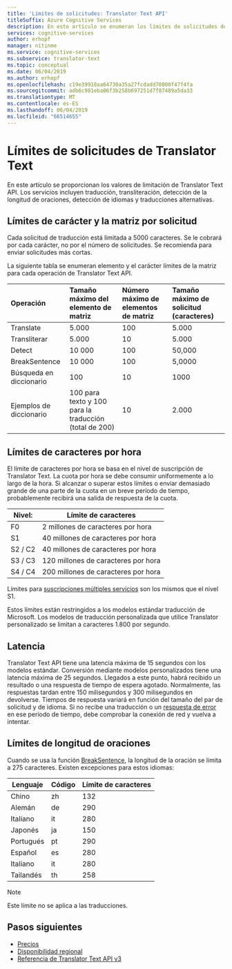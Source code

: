 ```yaml
---
title: 'Límites de solicitudes: Translator Text API'
titleSuffix: Azure Cognitive Services
description: En este artículo se enumeran los límites de solicitudes de Translator Text API. Los cargos se generan en función del número de caracteres, y no por la frecuencia de solicitud, con un límite de 5000 caracteres por solicitud. Los límites de caracteres se basan en la suscripción, con F0 limitado a 2 millones de caracteres por hora.
services: cognitive-services
author: erhopf
manager: nitinme
ms.service: cognitive-services
ms.subservice: translator-text
ms.topic: conceptual
ms.date: 06/04/2019
ms.author: erhopf
ms.openlocfilehash: c19e39918aa64730a35a27fcdadd70800f47f4fa
ms.sourcegitcommit: adb6c981eba06f3b258b697251d7f87489a5da33
ms.translationtype: MT
ms.contentlocale: es-ES
ms.lasthandoff: 06/04/2019
ms.locfileid: "66514655"
---
```

# <a name="request-limits-for-translator-text"></a>Límites de solicitudes de Translator Text

En este artículo se proporcionan los valores de limitación de Translator Text API. Los servicios incluyen traducción, transliteración, detección de la longitud de oraciones, detección de idiomas y traducciones alternativas.

## <a name="character-and-array-limits-per-request"></a>Límites de carácter y la matriz por solicitud

Cada solicitud de traducción está limitada a 5000 caracteres. Se le cobrará por cada carácter, no por el número de solicitudes. Se recomienda para enviar solicitudes más cortas.

La siguiente tabla se enumeran elemento y el carácter límites de la matriz para cada operación de Translator Text API.

| Operación | Tamaño máximo del elemento de matriz |   Número máximo de elementos de matriz |  Tamaño máximo de solicitud (caracteres) |
|:----|:----|:----|:----|
| Translate | 5.000 | 100   | 5.000 |
| Transliterar | 5.000 | 10    | 5.000 |
| Detect | 10 000 | 100 |   50,000 |
| BreakSentence | 10 000    | 100 | 5,0000 |
| Búsqueda en diccionario| 100 |  10  | 1000 |
| Ejemplos de diccionario | 100 para texto y 100 para la traducción (total de 200)| 10|   2.000 |

## <a name="character-limits-per-hour"></a>Límites de caracteres por hora

El límite de caracteres por hora se basa en el nivel de suscripción de Translator Text. La cuota por hora se debe consumir uniformemente a lo largo de la hora. Si alcanzar o superar estos límites o enviar demasiado grande de una parte de la cuota en un breve período de tiempo, probablemente recibirá una salida de respuesta de la cuota.

| Nivel: | Límite de caracteres |
|------|-----------------|
| F0 | 2 millones de caracteres por hora |
| S1 | 40 millones de caracteres por hora |
| S2 / C2 | 40 millones de caracteres por hora |
| S3 / C3 | 120 millones de caracteres por hora |
| S4 / C4 | 200 millones de caracteres por hora |

Límites para [suscripciones múltiples servicios](https://docs.microsoft.com/azure/cognitive-services/translator/reference/v3-0-reference#authentication) son los mismos que el nivel S1.

Estos límites están restringidos a los modelos estándar traducción de Microsoft. Los modelos de traducción personalizada que utilice Translator personalizado se limitan a caracteres 1.800 por segundo.

## <a name="latency"></a>Latencia

Translator Text API tiene una latencia máxima de 15 segundos con los modelos estándar. Conversión mediante modelos personalizados tiene una latencia máxima de 25 segundos. Llegados a este punto, habrá recibido un resultado o una respuesta de tiempo de espera agotado. Normalmente, las respuestas tardan entre 150 milisegundos y 300 milisegundos en devolverse. Tiempos de respuesta variará en función del tamaño del par de solicitud y de idioma. Si no recibe una traducción o un [respuesta de error](https://docs.microsoft.com/azure/cognitive-services/translator/reference/v3-0-reference#errors) en ese período de tiempo, debe comprobar la conexión de red y vuelva a intentar.

## <a name="sentence-length-limits"></a>Límites de longitud de oraciones

Cuando se usa la función [BreakSentence](https://docs.microsoft.com/azure/cognitive-services/translator/reference/v3-0-break-sentence), la longitud de la oración se limita a 275 caracteres. Existen excepciones para estos idiomas:

| Lenguaje | Código | Límite de caracteres |
|----------|------|-----------------|
| Chino | zh | 132 |
| Alemán | de | 290 |
| Italiano | it | 280 |
| Japonés | ja | 150 |
| Portugués | pt | 290 |
| Español | es | 280 |
| Italiano | it | 280 |
| Tailandés | th | 258 |

> [!NOTE]
> Este límite no se aplica a las traducciones.

## <a name="next-steps"></a>Pasos siguientes

* [Precios](https://azure.microsoft.com/pricing/details/cognitive-services/translator-text-api/)
* [Disponibilidad regional](https://azure.microsoft.com/global-infrastructure/services/?products=cognitive-services)
* [Referencia de Translator Text API v3](https://docs.microsoft.com/azure/cognitive-services/translator/reference/v3-0-reference)
